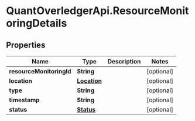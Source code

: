 # QuantOverledgerApi.ResourceMonitoringDetails

## Properties

Name | Type | Description | Notes
------------ | ------------- | ------------- | -------------
**resourceMonitoringId** | **String** |  | [optional] 
**location** | [**Location**](Location.md) |  | [optional] 
**type** | **String** |  | [optional] 
**timestamp** | **String** |  | [optional] 
**status** | [**Status**](Status.md) |  | [optional] 


